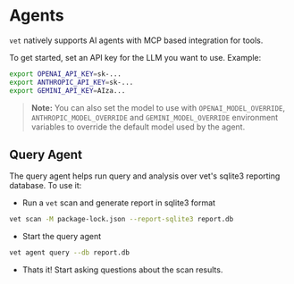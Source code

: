 # Agents

`vet` natively supports AI agents with MCP based integration for tools.

To get started, set an API key for the LLM you want to use. Example:

```bash
export OPENAI_API_KEY=sk-...
export ANTHROPIC_API_KEY=sk-...
export GEMINI_API_KEY=AIza...
```

> **Note:** You can also set the model to use with `OPENAI_MODEL_OVERRIDE`, `ANTHROPIC_MODEL_OVERRIDE` and `GEMINI_MODEL_OVERRIDE` environment variables to override the default model used by the agent.

## Query Agent

The query agent helps run query and analysis over vet's sqlite3 reporting database. To use it:

* Run a `vet` scan and generate report in sqlite3 format

```bash
vet scan -M package-lock.json --report-sqlite3 report.db
```

* Start the query agent

```bash
vet agent query --db report.db
```

* Thats it! Start asking questions about the scan results.

